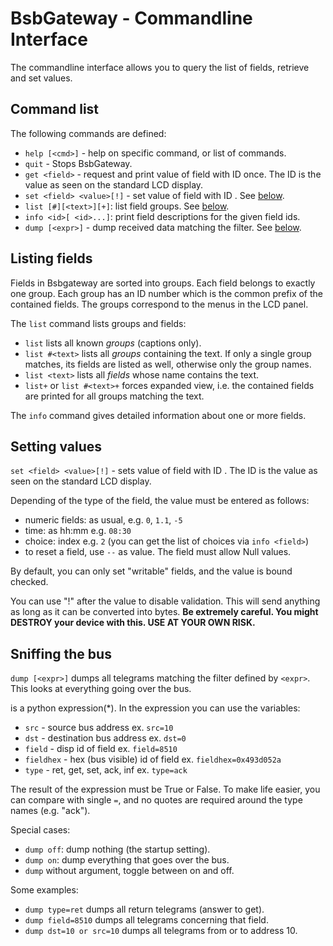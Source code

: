 # BsbGateway - Commandline Interface

The commandline interface allows you to query the list of fields, retrieve and set values.


## Command list

The following commands are defined:

 * `help [<cmd>]` - help on specific command, or list of commands.
 * `quit` - Stops BsbGateway.
 * `get <field>` - request and print value of field with ID <field> once.
   The ID is the value as seen on the standard LCD display. 
 * `set <field> <value>[!]` - set value of field with ID <field>. See [below](#setting-values).
 * `list [#][<text>][+]`: list field groups. See [below](#listing-fields).
 * `info <id>[ <id>...]`: print field descriptions for the given field ids.
 * `dump [<expr>]` - dump received data matching the filter. See [below](#sniffing-the-bus).
 
## Listing fields

Fields in Bsbgateway are sorted into groups. Each field belongs to exactly one group.
Each group has an ID number which is the common prefix of the contained fields.
The groups correspond to the menus in the LCD panel.

The `list` command lists groups and fields:

 * `list` lists all known *groups* (captions only).
 * `list #<text>` lists all *groups* containing the text. If only a single group matches,
   its fields are listed as well, otherwise only the group names.
 * `list <text>` lists all *fields* whose name contains the text.
 * `list+` or `list #<text>+` forces expanded view, i.e. the contained fields are printed
   for all groups matching the text.

The `info` command gives detailed information about one or more fields.
    
    
## Setting values
    
`set <field> <value>[!]` - sets value of field with ID <field>.
The ID is the value as seen on the standard LCD display.

Depending of the type of the field, the value must be entered as follows:

 * numeric fields: as usual, e.g. `0`, `1.1`, `-5`
 * time: as hh:mm e.g. `08:30`
 * choice: index e.g. `2` (you can get the list of choices via `info <field>`)
 * to reset a field, use `--` as value. The field must allow Null values.
 
By default, you can only set "writable" fields, and the value is bound checked.

You can use  "!" after the value to disable validation. This will send
anything as long as it can be converted into bytes. **Be extremely careful.
You might DESTROY your device with this. USE AT YOUR OWN RISK.**


## Sniffing the bus

`dump [<expr>]` dumps all telegrams matching the filter defined by `<expr>`. This
looks at everything going over the bus.

<expr> is a python expression(*). In the expression you can use the variables:
 * `src` - source bus address ex. `src=10`
 * `dst` - destination bus address ex. `dst=0`
 * `field` - disp id of field ex. `field=8510`
 * `fieldhex` - hex (bus visible) id of field ex. `fieldhex=0x493d052a`
 * `type` - ret, get, set, ack, inf ex. `type=ack`
    
The result of the expression must be True or False. To make life easier, you can
compare with single `=`, and no quotes are required around the type names (e.g. "ack").

Special cases:

 * `dump off`: dump nothing (the startup setting).
 * `dump on`: dump everything that goes over the bus.
 * `dump` without argument, toggle between on and off.
            
Some examples:
 * `dump type=ret` dumps all return telegrams (answer to get).
 * `dump field=8510` dumps all telegrams concerning that field.
 * `dump dst=10 or src=10` dumps all telegrams from or to address 10.
